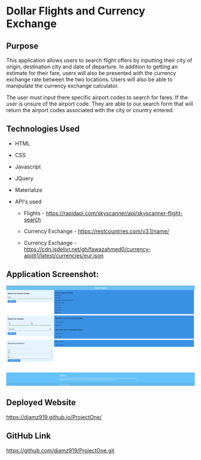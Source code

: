 # Dollar Flights and Currency Exchange

## Purpose
This application allows users to search flight offers by inputting their city of origin, destination city and date of departure. In addition to getting an estimate for their fare, users will also be presented with the currency exchange rate between the two locations. Users will also be able to manipulate the currency exchange calculator.

The user must input there specific airport codes to search for fares. If the user is unsure of the airport code. They are able to our search form that will return the airport codes associated with the city or country entered.



## Technologies Used
* HTML

* CSS

* Javascript

* JQuery

* Materialize

* API's used
    
    - Flights - https://rapidapi.com/skyscanner/api/skyscanner-flight-search

    - Currency Exchange - https://restcountries.com/v3.1/name/

    - Currency Exchange - https://cdn.jsdelivr.net/gh/fawazahmed0/currency-api@1/latest/currencies/eur.json

## Application Screenshot:

![projectone](assets/images/DollarFlightsWebpage.png)

## Deployed Website
https://djamz919.github.io/ProjectOne/

## GitHub Link
https://github.com/djamz919/ProjectOne.git




    

